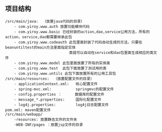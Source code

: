 ## 项目结构

	/src/main/java:  （放置java代码的目录）
		- com.yiroy.www.auth 放置功能模块代码
		- com.yiroy.www.basic 已经封装的action,dao,service公用方法，所有的action，service,dao都需要继承此包
		- com.yiroy.www.codeauth 此包里面封装了代码自动生成的方法，只要在beanuntiltest的main方法里面指定实体  
		                         类就可以自动在service和dao包里面生成相应的类文件
		- com.yiroy.www.model 此包里面放置了所有的实体类
		- com.yiroy.www.test  此包下面放置了测试用的类
		- com.yiroy.www.untils 此包下面放置所有的公用工具包
	/src/main/resources:  （放置配置文件的目录）
		- applicationContext.xml:   核心配置文件
		- spring-mvc.xml:           springmvc的配置文件
		- config.properties ：      数据库的配置文件
		- message_*.properties:     国际化配置文件
		- log4j.properties:    		log4j日志配置文件
	pom.xml: maven配置文件
	/src/main/webapp/
		-resources: 放置静态文件的文件夹
		-WEB-INF/pages ：放置jsp文件的目录


